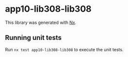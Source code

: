 # app10-lib308-lib308

This library was generated with [Nx](https://nx.dev).

## Running unit tests

Run `nx test app10-lib308-lib308` to execute the unit tests.
